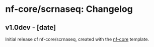 # nf-core/scrnaseq: Changelog

## v1.0dev - [date]
Initial release of nf-core/scrnaseq, created with the [nf-core](http://nf-co.re/) template.
